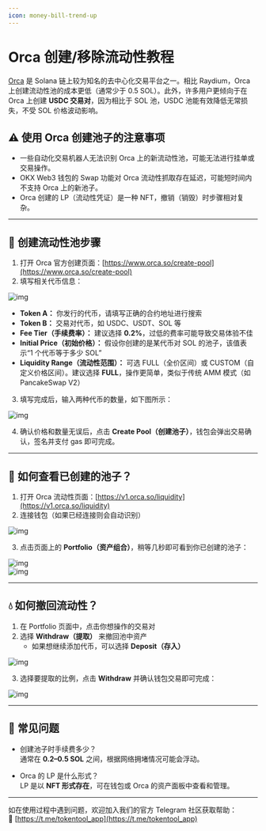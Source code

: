 ```yaml
---
icon: money-bill-trend-up
---
```


# Orca 创建/移除流动性教程

[Orca](https://www.orca.so/) 是 Solana 链上较为知名的去中心化交易平台之一。相比 Raydium，Orca 上创建流动性池的成本更低（通常少于 0.5 SOL）。此外，许多用户更倾向于在 Orca 上创建 **USDC 交易对**，因为相比于 SOL 池，USDC 池能有效降低无常损失，不受 SOL 价格波动影响。

## ⚠️ 使用 Orca 创建池子的注意事项

- 一些自动化交易机器人无法识别 Orca 上的新流动性池，可能无法进行挂单或交易操作。
- OKX Web3 钱包的 Swap 功能对 Orca 流动性抓取存在延迟，可能短时间内不支持 Orca 上的新池子。
- Orca 创建的 LP（流动性凭证）是一种 NFT，撤销（销毁）时步骤相对复杂。

---

## 🧪 创建流动性池步骤

1. 打开 Orca 官方创建页面：[https://www.orca.so/create-pool](https://www.orca.so/create-pool)  
2. 填写相关代币信息：

![img](../.gitbook/assets/sol/Orca.jpg)

- **Token A：** 你发行的代币，请填写正确的合约地址进行搜索
- **Token B：** 交易对代币，如 USDC、USDT、SOL 等
- **Fee Tier（手续费率）：** 建议选择 **0.2%**，过低的费率可能导致交易体验不佳
- **Initial Price（初始价格）：** 假设你创建的是某代币对 SOL 的池子，该值表示“1 个代币等于多少 SOL”
- **Liquidity Range（流动性范围）：** 可选 FULL（全价区间）或 CUSTOM（自定义价格区间）。建议选择 **FULL**，操作更简单，类似于传统 AMM 模式（如 PancakeSwap V2）

3. 填写完成后，输入两种代币的数量，如下图所示：

![img](../.gitbook/assets/sol/Orca2.jpg)

4. 确认价格和数量无误后，点击 **Create Pool（创建池子）**，钱包会弹出交易确认，签名并支付 gas 即可完成。

---

## 👀 如何查看已创建的池子？

1. 打开 Orca 流动性页面：[https://v1.orca.so/liquidity](https://v1.orca.so/liquidity)  
2. 连接钱包（如果已经连接则会自动识别）

![img](../.gitbook/assets/sol/Orca3.png)

3. 点击页面上的 **Portfolio（资产组合）**，稍等几秒即可看到你已创建的池子：

![img](../.gitbook/assets/sol/Orca4.png)  
![img](../.gitbook/assets/sol/Orca5.png)

---

## 💧 如何撤回流动性？

1. 在 Portfolio 页面中，点击你想操作的交易对  
2. 选择 **Withdraw（提取）** 来撤回池中资产  
   - 如果想继续添加代币，可以选择 **Deposit（存入）**

![img](../.gitbook/assets/sol/Orca6.png)

3. 选择要提取的比例，点击 **Withdraw** 并确认钱包交易即可完成：

![img](../.gitbook/assets/sol/Orca7.png)

---

## 🙋 常见问题

- 创建池子时手续费多少？  
  通常在 **0.2–0.5 SOL** 之间，根据网络拥堵情况可能会浮动。

- Orca 的 LP 是什么形式？  
  LP 是以 **NFT 形式存在**，可在钱包或 Orca 的资产面板中查看和管理。

---

如在使用过程中遇到问题，欢迎加入我们的官方 Telegram 社区获取帮助：  
📢 [https://t.me/tokentool_app](https://t.me/tokentool_app)
